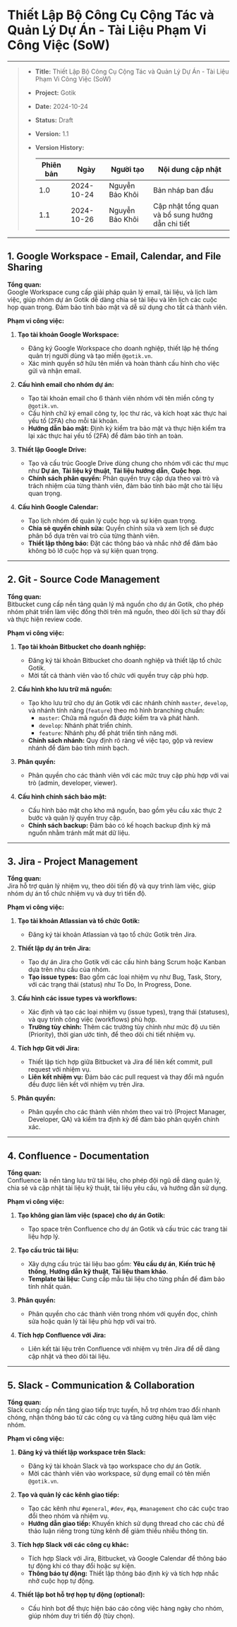 # Thiết Lập Bộ Công Cụ Cộng Tác và Quản Lý Dự Án - Tài Liệu Phạm Vi Công Việc (SoW)

---
>
> - **Title:** Thiết Lập Bộ Công Cụ Cộng Tác và Quản Lý Dự Án - Tài Liệu Phạm Vi Công Việc (SoW)
> - **Project:** Gotik  
> - **Date:** 2024-10-24  
> - **Status:** Draft  
> - **Version:** 1.1  
> - **Version History:**
>
>   | Phiên bản | Ngày       | Người tạo        | Nội dung cập nhật              |
>   |-----------|------------|------------------|---------------------------------|
>   | 1.0       | 2024-10-24 | Nguyễn Bảo Khôi  | Bản nháp ban đầu                |
>   | 1.1       | 2024-10-26 | Nguyễn Bảo Khôi  | Cập nhật tổng quan và bổ sung hướng dẫn chi tiết |
>

---

## 1. Google Workspace - Email, Calendar, and File Sharing

**Tổng quan:**  
Google Workspace cung cấp giải pháp quản lý email, tài liệu, và lịch làm việc, giúp nhóm dự án Gotik dễ dàng chia sẻ tài liệu và lên lịch các cuộc họp quan trọng. Đảm bảo tính bảo mật và dễ sử dụng cho tất cả thành viên.

**Phạm vi công việc:**

1. **Tạo tài khoản Google Workspace:**
   - Đăng ký Google Workspace cho doanh nghiệp, thiết lập hệ thống quản trị người dùng và tạo miền `@gotik.vn`.
   - Xác minh quyền sở hữu tên miền và hoàn thành cấu hình cho việc gửi và nhận email.

2. **Cấu hình email cho nhóm dự án:**
   - Tạo tài khoản email cho 6 thành viên nhóm với tên miền công ty `@gotik.vn`.
   - Cấu hình chữ ký email công ty, lọc thư rác, và kích hoạt xác thực hai yếu tố (2FA) cho mỗi tài khoản.
   - **Hướng dẫn bảo mật:** Định kỳ kiểm tra bảo mật và thực hiện kiểm tra lại xác thực hai yếu tố (2FA) để đảm bảo tính an toàn.

3. **Thiết lập Google Drive:**
   - Tạo và cấu trúc Google Drive dùng chung cho nhóm với các thư mục như **Dự án**, **Tài liệu kỹ thuật**, **Tài liệu hướng dẫn**, **Cuộc họp**.
   - **Chính sách phân quyền:** Phân quyền truy cập dựa theo vai trò và trách nhiệm của từng thành viên, đảm bảo tính bảo mật cho tài liệu quan trọng.

4. **Cấu hình Google Calendar:**
   - Tạo lịch nhóm để quản lý cuộc họp và sự kiện quan trọng.
   - **Chia sẻ quyền chỉnh sửa:** Quyền chỉnh sửa và xem lịch sẽ được phân bổ dựa trên vai trò của từng thành viên.
   - **Thiết lập thông báo:** Đặt các thông báo và nhắc nhở để đảm bảo không bỏ lỡ cuộc họp và sự kiện quan trọng.

---

## 2. Git - Source Code Management

**Tổng quan:**  
Bitbucket cung cấp nền tảng quản lý mã nguồn cho dự án Gotik, cho phép nhóm phát triển làm việc đồng thời trên mã nguồn, theo dõi lịch sử thay đổi và thực hiện review code.

**Phạm vi công việc:**

1. **Tạo tài khoản Bitbucket cho doanh nghiệp:**
   - Đăng ký tài khoản Bitbucket cho doanh nghiệp và thiết lập tổ chức Gotik.
   - Mời tất cả thành viên vào tổ chức với quyền truy cập phù hợp.

2. **Cấu hình kho lưu trữ mã nguồn:**
   - Tạo kho lưu trữ cho dự án Gotik với các nhánh chính `master`, `develop`, và nhánh tính năng (`feature`) theo mô hình branching chuẩn:
     - `master`: Chứa mã nguồn đã được kiểm tra và phát hành.
     - `develop`: Nhánh phát triển chính.
     - `feature`: Nhánh phụ để phát triển tính năng mới.
   - **Chính sách nhánh:** Quy định rõ ràng về việc tạo, gộp và review nhánh để đảm bảo tính minh bạch.

3. **Phân quyền:**
   - Phân quyền cho các thành viên với các mức truy cập phù hợp với vai trò (admin, developer, viewer).

4. **Cấu hình chính sách bảo mật:**
   - Cấu hình bảo mật cho kho mã nguồn, bao gồm yêu cầu xác thực 2 bước và quản lý quyền truy cập.
   - **Chính sách backup:** Đảm bảo có kế hoạch backup định kỳ mã nguồn nhằm tránh mất mát dữ liệu.

---

## 3. Jira - Project Management

**Tổng quan:**  
Jira hỗ trợ quản lý nhiệm vụ, theo dõi tiến độ và quy trình làm việc, giúp nhóm dự án tổ chức nhiệm vụ và duy trì tiến độ.

**Phạm vi công việc:**

1. **Tạo tài khoản Atlassian và tổ chức Gotik:**
   - Đăng ký tài khoản Atlassian và tạo tổ chức Gotik trên Jira.

2. **Thiết lập dự án trên Jira:**
   - Tạo dự án Jira cho Gotik với các cấu hình bảng Scrum hoặc Kanban dựa trên nhu cầu của nhóm.
   - **Tạo issue types:** Bao gồm các loại nhiệm vụ như Bug, Task, Story, với các trạng thái (status) như To Do, In Progress, Done.

3. **Cấu hình các issue types và workflows:**
   - Xác định và tạo các loại nhiệm vụ (issue types), trạng thái (statuses), và quy trình công việc (workflows) phù hợp.
   - **Trường tùy chỉnh:** Thêm các trường tùy chỉnh như mức độ ưu tiên (Priority), thời gian ước tính, để theo dõi chi tiết nhiệm vụ.

4. **Tích hợp Git với Jira:**
   - Thiết lập tích hợp giữa Bitbucket và Jira để liên kết commit, pull request với nhiệm vụ.
   - **Liên kết nhiệm vụ:** Đảm bảo các pull request và thay đổi mã nguồn đều được liên kết với nhiệm vụ trên Jira.

5. **Phân quyền:**
   - Phân quyền cho các thành viên nhóm theo vai trò (Project Manager, Developer, QA) và kiểm tra định kỳ để đảm bảo phân quyền chính xác.

---

## 4. Confluence - Documentation

**Tổng quan:**  
Confluence là nền tảng lưu trữ tài liệu, cho phép đội ngũ dễ dàng quản lý, chia sẻ và cập nhật tài liệu kỹ thuật, tài liệu yêu cầu, và hướng dẫn sử dụng.

**Phạm vi công việc:**

1. **Tạo không gian làm việc (space) cho dự án Gotik:**
   - Tạo space trên Confluence cho dự án Gotik và cấu trúc các trang tài liệu hợp lý.

2. **Tạo cấu trúc tài liệu:**
   - Xây dựng cấu trúc tài liệu bao gồm: **Yêu cầu dự án**, **Kiến trúc hệ thống**, **Hướng dẫn kỹ thuật**, **Tài liệu tham khảo**.
   - **Template tài liệu:** Cung cấp mẫu tài liệu cho từng phần để đảm bảo tính nhất quán.

3. **Phân quyền:**
   - Phân quyền cho các thành viên trong nhóm với quyền đọc, chỉnh sửa hoặc quản lý tài liệu phù hợp với vai trò.

4. **Tích hợp Confluence với Jira:**
   - Liên kết tài liệu trên Confluence với nhiệm vụ trên Jira để dễ dàng cập nhật và theo dõi tài liệu.

---

## 5. Slack - Communication & Collaboration

**Tổng quan:**  
Slack cung cấp nền tảng giao tiếp trực tuyến, hỗ trợ nhóm trao đổi nhanh chóng, nhận thông báo từ các công cụ và tăng cường hiệu quả làm việc nhóm.

**Phạm vi công việc:**

1. **Đăng ký và thiết lập workspace trên Slack:**
   - Đăng ký tài khoản Slack và tạo workspace cho dự án Gotik.
   - Mời các thành viên vào workspace, sử dụng email có tên miền `@gotik.vn`.

2. **Tạo và quản lý các kênh giao tiếp:**
   - Tạo các kênh như `#general`, `#dev`, `#qa`, `#management` cho các cuộc trao đổi theo nhóm và nhiệm vụ.
   - **Hướng dẫn giao tiếp:** Khuyến khích sử dụng thread cho các chủ đề thảo luận riêng trong từng kênh để giảm thiểu nhiễu thông tin.

3. **Tích hợp Slack với các công cụ khác:**
   - Tích hợp Slack với Jira, Bitbucket, và Google Calendar để thông báo tự động khi có thay đổi hoặc sự kiện.
   - **Thông báo tự động:** Thiết lập thông báo định kỳ và tích hợp nhắc nhở cuộc họp tự động.

4. **Thiết lập bot hỗ trợ họp tự động (optional):**
   - Cấu hình bot để thực hiện báo cáo công việc hàng ngày cho nhóm, giúp nhóm duy trì tiến độ (tùy chọn).
